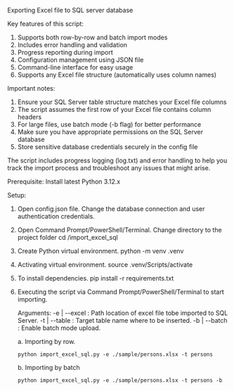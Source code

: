 Exporting Excel file to SQL server database

Key features of this script:

1.  Supports both row-by-row and batch import modes
2.  Includes error handling and validation
3.  Progress reporting during import
4.  Configuration management using JSON file
5.  Command-line interface for easy usage
6.  Supports any Excel file structure (automatically uses column names)

Important notes:

1. Ensure your SQL Server table structure matches your Excel file columns
2. The script assumes the first row of your Excel file contains column headers
3. For large files, use batch mode (-b flag) for better performance
4. Make sure you have appropriate permissions on the SQL Server database
5. Store sensitive database credentials securely in the config file

The script includes progress logging (log.txt) and error handling to help you track the import process and troubleshoot any issues that might arise.

Prerequisite:
Install latest Python 3.12.x

Setup:

1.  Open config.json file. Change the database connection and user authentication credentials.

2.  Open Command Prompt/PowerShell/Terminal. Change directory to the project folder
    cd <path>/import_excel_sql

3.  Create Python virtual environment.
    python -m venv .venv

4.  Activating virtual environment.
    source .venv/Scripts/activate

5.  To install dependencies.
    pip install -r requirements.txt

6.  Executing the script via Command Prompt/PowerShell/Terminal to start importing.

    Arguments:
    -e | --excel : Path location of excel file tobe imported to SQL Server.
    -t | --table : Target table name where to be inserted.
    -b | --batch : Enable batch mode upload.

    a. Importing by row.

        python import_excel_sql.py -e ./sample/persons.xlsx -t persons

    b. Importing by batch

        python import_excel_sql.py -e ./sample/persons.xlsx -t persons -b
